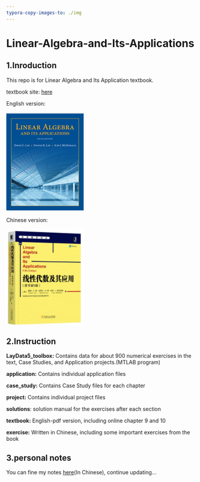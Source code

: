 ```yaml
---
typora-copy-images-to: ./img
---
```


# Linear-Algebra-and-Its-Applications

## 1.Inroduction

This repo is for Linear Algebra and Its Application textbook.

textbook site: [here](https://wps.pearsoned.com/aw_lay_linearalgebra_5/)

English version:

![image-20230118132720852](img/image-20230118132720852.png)



Chinese version:

![image-20230118132203188](img/image-20230118132203188.png)



## 2.Instruction

**LayData5_toolbox:** Contains data for about 900 numerical exercises in the text, Case Studies, and Application projects.(MTLAB program)

**application:** Contains individual application files

**case_study:** Contains Case Study files for each chapter

**project:** Contains individual project files

**solutions**: solution manual for the exercises after each section

**textbook:** English-pdf version, including online chapter 9 and 10

**exercise:** Written in Chinese, including some important exercises from the book



## 3.personal notes

You can fine my notes [here](https://ascendho.github.io/Linear-Algebra-and-Its-Applications/)(In Chinese), continue updating...